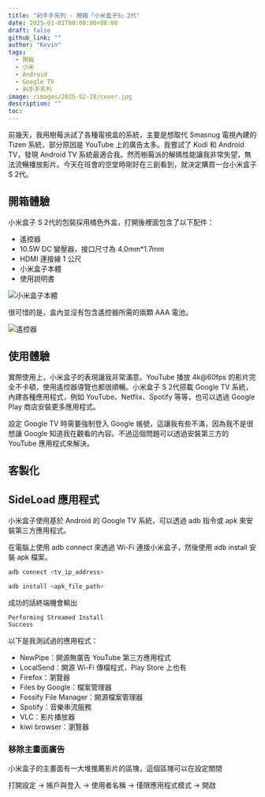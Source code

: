 ```yaml
---
title: "剁手手系列 - 開箱「小米盒子S」2代"
date: 2025-01-01T00:00:00+08:00
draft: false
github_link: ""
author: "Kevin"
tags:
  - 開箱
  - 小米
  - Android
  - Google TV
  - 剁手手系列
image: /images/2025-02-18/cover.jpg
description: ""
toc:
---
```

前幾天，我用樹莓派試了各種電視盒的系統，主要是想取代 Smasnug 電視內建的 Tizen 系統，部分原因是 YouTube 上的廣告太多。我嘗試了 Kodi 和 Android TV，發現 Android TV 系統最適合我。然而樹莓派的解碼性能讓我非常失望，無法流暢播放影片。今天在班會的空堂時剛好在三創看到，就決定購買一台小米盒子 S 2代。

## 開箱體驗

小米盒子 S 2代的包裝採用橘色外盒，打開後裡面包含了以下配件：

- 遙控器
- 10.5W DC 變壓器，接口尺寸為 4.0mm*1.7mm
- HDMI 連接線 1 公尺
- 小米盒子本體
- 使用說明書

![小米盒子本體](/images/2025-02-18/01.jpg)

很可惜的是，盒內並沒有包含遙控器所需的兩顆 AAA 電池。

![遙控器](/images/2025-02-18/02.jpg)

## 使用體驗

實際使用上，小米盒子的表現讓我非常滿意。YouTube 播放 4k@60fps 的影片完全不卡頓，使用遙控器導覽也都很順暢。小米盒子 S 2代搭載 Google TV 系統，內建各種應用程式，例如 YouTube、Netflix、Spotify 等等，也可以透過 Google Play 商店安裝更多應用程式。

設定 Google TV 時需要強制登入 Google 帳號，這讓我有些不滿，因為我不是很想讓 Google 知道我在觀看的內容。不過這個問題可以透過安裝第三方的 YouTube 應用程式來解決。

## 客製化

## SideLoad 應用程式

小米盒子使用基於 Android 的 Google TV 系統，可以透過 adb 指令或 apk 來安裝第三方應用程式。

在電腦上使用 adb connect 來透過 Wi-Fi 連接小米盒子，然後使用 adb install 安裝 apk 檔案。

```bash
adb connect <tv_ip_address>
```

```bash
adb install <apk_file_path>
```

成功的話終端機會輸出

```bash
Performing Streamed Install
Success
```

以下是我測試過的應用程式：

- NewPipe：開源無廣告 YouTube 第三方應用程式
- LocalSend：開源 Wi-Fi 傳檔程式，Play Store 上也有
- Firefox：瀏覽器
- Files by Google：檔案管理器
- Fossify File Manager：開源檔案管理器
- Spotify：音樂串流服務
- VLC：影片播放器
- kiwi browser：瀏覽器

### 移除主畫面廣告

小米盒子的主畫面有一大堆推薦影片的區塊，這個區塊可以在設定關閉

打開設定 -> 帳戶與登入 -> 使用者名稱 -> 僅限應用程式模式 -> 開啟

